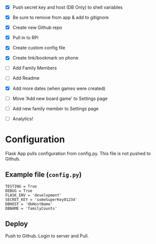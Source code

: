 
- [x] Push secret key and host (DB Only) to shell variables
- [x] Be sure to remove from app & add to gitignore
- [x] Create new Github repo
- [x] Pull in to RPi
- [x] Create custom config file
- [x] Create link/bookmark on phone

- [ ] Add Family Members
- [ ] Add Readme
- [x] Add more dates (when games were created)
- [ ] Move 'Add new board game' to Settings page
- [ ] Add new family member to Settings page
- [ ] Analytics!


# Configuration
Flask App pulls configuration from config.py. This file is not pushed to Github.

## Example file (`config.py`)
```
TESTING = True
DEBUG = True
FLASK_ENV = 'development'
SECRET_KEY = 'someSuperKey01234'
DBHOST = 'dbHostName'
DBNAME = 'familyCounts'
```
## Deploy
Push to Github. Login to server and Pull.